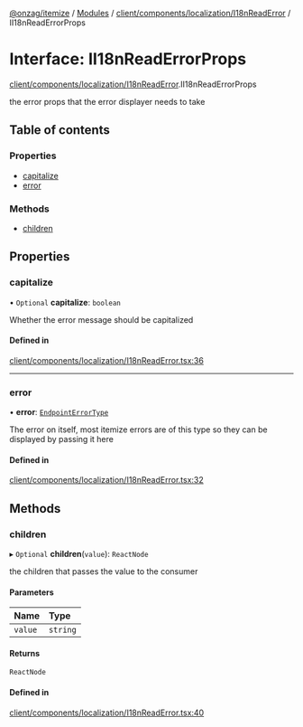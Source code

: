 [@onzag/itemize](../README.md) / [Modules](../modules.md) / [client/components/localization/I18nReadError](../modules/client_components_localization_I18nReadError.md) / II18nReadErrorProps

# Interface: II18nReadErrorProps

[client/components/localization/I18nReadError](../modules/client_components_localization_I18nReadError.md).II18nReadErrorProps

the error props that the error displayer needs to take

## Table of contents

### Properties

- [capitalize](client_components_localization_I18nReadError.II18nReadErrorProps.md#capitalize)
- [error](client_components_localization_I18nReadError.II18nReadErrorProps.md#error)

### Methods

- [children](client_components_localization_I18nReadError.II18nReadErrorProps.md#children)

## Properties

### capitalize

• `Optional` **capitalize**: `boolean`

Whether the error message should be capitalized

#### Defined in

[client/components/localization/I18nReadError.tsx:36](https://github.com/onzag/itemize/blob/5c2808d3/client/components/localization/I18nReadError.tsx#L36)

___

### error

• **error**: [`EndpointErrorType`](../modules/base_errors.md#endpointerrortype)

The error on itself, most itemize errors are of this type
so they can be displayed by passing it here

#### Defined in

[client/components/localization/I18nReadError.tsx:32](https://github.com/onzag/itemize/blob/5c2808d3/client/components/localization/I18nReadError.tsx#L32)

## Methods

### children

▸ `Optional` **children**(`value`): `ReactNode`

the children that passes the value to the consumer

#### Parameters

| Name | Type |
| :------ | :------ |
| `value` | `string` |

#### Returns

`ReactNode`

#### Defined in

[client/components/localization/I18nReadError.tsx:40](https://github.com/onzag/itemize/blob/5c2808d3/client/components/localization/I18nReadError.tsx#L40)
